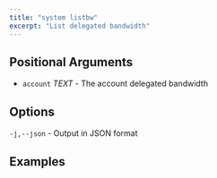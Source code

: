 ```yaml
---
title: "system listbw"
excerpt: "List delegated bandwidth"
---
```

## Positional Arguments
- `account` _TEXT_ - The account delegated bandwidth
## Options
`-j,--json` - Output in JSON format
## Examples
